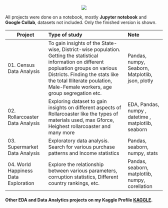 <!-- # <p align="center"> Fedor Ivannikov's repositorium
<p align="center"> -->
<p align="center"><img src='https://www.commbox.io/wp-content/uploads/2019/10/37-1024x597.jpg'><p align="center">

All projects were done on a notebook, mostly **Jupyter notebook** and **Google Collab**, datasets not included.
Only the finished version is shown.

| **Project** | **Type of study** | **Note** |
| -------------------- | :--------------------- |:---------------------------|
| 01. Census Data Analysis |To gain insights of the State-wise, District-wise population. Getting the statistical information on different popluation groups on various Districts. Finding the stats like the total Illiterate poulation, Male-Female workers, age group segregation etc.  |Pandas, numpy, Seaborn, Matplotlib, json, plotly|
| 02. Rollarcoaster Data Analysis |Exploring dataset to gain insights on different aspects of Rollarcoaster like the types of materials used, max Gforce, Heighest rollarcoaster and many more|EDA, Pandas, numpy , datetime , matplotlib, seaborn|
| 03. Supermarket Data Analysis |Exploratory data analysis. Search for various purchase patterns and Income statistics |Pandas, seaborn, numpy, stats|
| 04. World Happiness Data Exploration |Explore the relationship between various parameters, corruption statistics, Different country rankings, etc.|Pandas, seaborn, matplotlib, numpy, corellation|

#### Other EDA and Data Analytics projects on my Kaggle Profile [KAGGLE](https://www.kaggle.com/shubhamgadekar).
